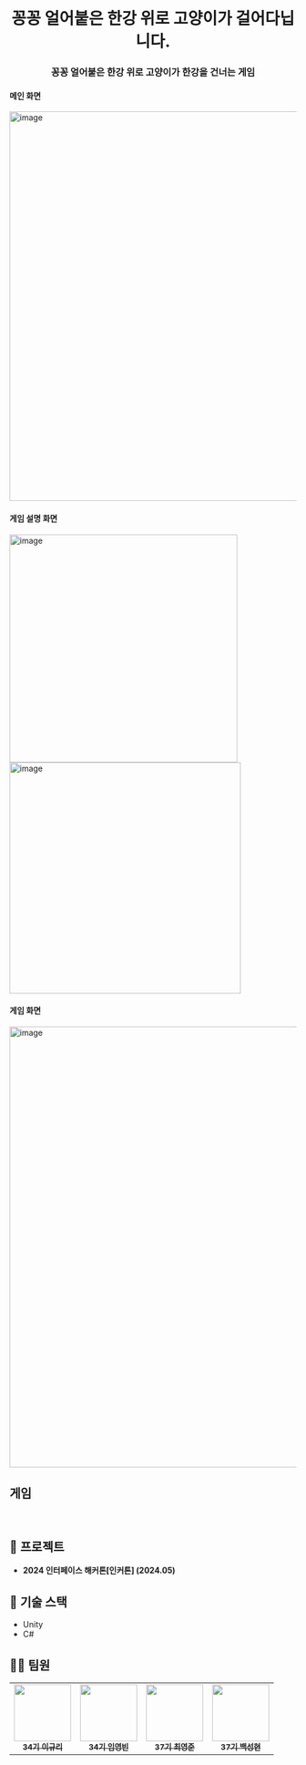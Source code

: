 <h1 align="center"> 꽁꽁 얼어붙은 한강 위로 고양이가 걸어다닙니다. </h1>



<h3 align="center">꽁꽁 얼어붙은 한강 위로 고양이가 한강을 건너는 게임</h3>

<h4 align="left">메인 화면</h3>
<img width="684" alt="image" src="https://github.com/kkongkkong-hangang/.github/assets/77824364/5a03afa5-30b9-4a38-b5a1-1c9de2d21792">

<h4 align="left">게임 설명 화면</h3>
<img width="400" alt="image" src="https://github.com/kkongkkong-hangang/.github/assets/77824364/c34d0506-dade-4c39-a2a2-be7b1b5b8c0e">
<img width="406" alt="image" src="https://github.com/kkongkkong-hangang/.github/assets/77824364/7e9116c7-853c-45ea-9406-9bf6bbf27596">

<h4 align="left">게임 화면</h3>
<img width="774" alt="image" src="https://github.com/kkongkkong-hangang/.github/assets/77824364/83728c0e-5e1b-43fe-b0f7-4a7a5a643896">


## 게임




</br>

## 🎉 프로젝트

- **2024 인터페이스 해커톤[인커톤] (2024.05)** 


## 🌈 기술 스택

- Unity
- C#

## 👩‍💻 팀원

<table>
  <tr>
     <td align="center"><a href="https://github.com/cu29635"><img src="https://github.com/cu29635.png" width="100px;" alt=""/><br/><sub><b>34기 이규리</b></sub></a><br/></td>
 <td align="center"><a href="https://github.com/Yyeongbin"><img src="https://github.com/Yyeongbin.png" width="100px;" alt=""/><br/><sub><b>34기 임영빈</b></sub></a><br/></td>
     <td align="center"><a href="https://github.com/chldudwns"><img src="https://github.com/chldudwns.png" width="100px;" alt=""/><br/><sub><b>37기 최영준</b></sub></a><br/></td>
     <td align="center"><a href="https://github.com/backcastleh"><img src="https://github.com/backcastleh.png" width="100px;" alt=""/><br/><sub><b>37기 백성현</b></sub></a><br/></td>
  </tr>
</table>

